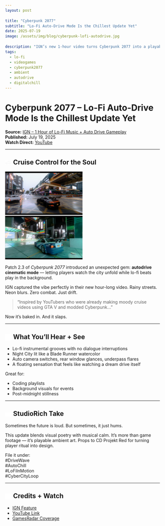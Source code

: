 ```yaml
---
layout: post

title: "Cyberpunk 2077"
subtitle: "Lo-Fi Auto-Drive Mode Is the Chillest Update Yet"
date: 2025-07-19
image: /assets/img/blog/cyberpunk-lofi-autodrive.jpg

description: "IGN’s new 1-hour video turns Cyberpunk 2077 into a playable lo-fi beat tape — rain, chrome, and slow-motion serenity."
tags:
  - lo-fi
  - videogames
  - cyberpunk2077
  - ambient
  - autodrive
  - digitalchill
---
```


# Cyberpunk 2077 – Lo-Fi Auto-Drive Mode Is the Chillest Update Yet

**Source:** [IGN – 1 Hour of Lo-Fi Music + Auto Drive Gameplay](https://www.ign.com/videos/cyberpunk-2077-1-hour-of-lo-fi-music-and-auto-drive-4k-gameplay)  
**Published:** July 19, 2025  
**Watch Direct:** [YouTube](https://www.youtube.com/watch?v=Qk3b3cuwHb8)

---

## <img src="/assets/icons/car.svg" alt="Car icon" style="width: 1em; vertical-align: middle;" /> Cruise Control for the Soul

<img src="/assets/img/blog/cyberpunk-lofi-drive-01.jpg" alt="Neon street in Night City at dusk" width="50%">
<img src="/assets/img/blog/cyberpunk-lofi-drive-02.jpg" alt="Neon street in Night City at dusk" width="50%">

Patch 2.3 of _Cyberpunk 2077_ introduced an unexpected gem: **autodrive cinematic mode** — letting players watch the city unfold while lo-fi beats play in the background.

IGN captured the vibe perfectly in their new hour-long video. Rainy streets. Neon blurs. Zero combat. Just drift.

> “Inspired by YouTubers who were already making moody cruise videos using GTA V and modded Cyberpunk…”

Now it’s baked in. And it slaps.

---

## <img src="/assets/icons/headphones.svg" alt="Headphones icon" style="width: 1em; vertical-align: middle;" /> What You’ll Hear + See

- Lo-fi instrumental grooves with no dialogue interruptions
- Night City lit like a Blade Runner watercolor
- Auto camera switches, rear window glances, underpass flares
- A floating sensation that feels like watching a dream drive itself

Great for:

- Coding playlists
- Background visuals for events
- Post-midnight stillness

---

## <img src="/assets/icons/eye.svg" alt="Eye icon" style="width: 1em; vertical-align: middle;" /> StudioRich Take

Sometimes the future is loud. But sometimes, it just hums.

This update blends visual poetry with musical calm. It’s more than game footage — it’s playable ambient art. Props to CD Projekt Red for turning player ritual into design.

File it under:  
#DriveWave  
#AutoChill  
#LoFiInMotion  
#CyberCityLoop

---

## <img src="/assets/icons/book-open.svg" alt="Book Open icon" style="width: 1em; vertical-align: middle;" /> Credits + Watch

- [IGN Feature](https://www.ign.com/videos/cyberpunk-2077-1-hour-of-lo-fi-music-and-auto-drive-4k-gameplay)
- [YouTube Link](https://www.youtube.com/watch?v=Qk3b3cuwHb8)
- [GamesRadar Coverage](https://www.gamesradar.com/games/rpg/cyberpunk-2077-patch-2-3s-new-driving-modes-are-inspired-by-chill-youtube-videos-of-people-cruising-through-night-city-and-the-gta-5-fan-in-me-is-thrilled/)
